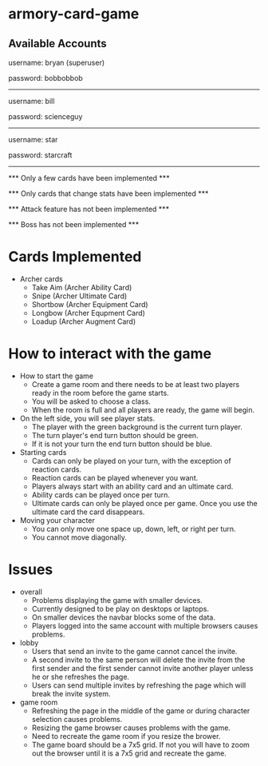 # armory-card-game

Available Accounts
-----
username: bryan (superuser)

password: bobbobbob

-----
username: bill

password: scienceguy

-----
username: star

password: starcraft

-----
*** Only a few cards have been implemented ***

*** Only cards that change stats have been implemented ***

*** Attack feature has not been implemented ***

*** Boss has not been implemented ***


# Cards Implemented
- Archer cards
  - Take Aim (Archer Ability Card)
  - Snipe (Archer Ultimate Card)
  - Shortbow (Archer Equipment Card)
  - Longbow (Archer Equpment Card)
  - Loadup (Archer Augment Card)

# How to interact with the game
- How to start the game
  - Create a game room and there needs to be at least two players ready in the room before the game starts.
  - You will be asked to choose a class. 
  - When the room is full and all players are ready, the game will begin.
- On the left side, you will see player stats.
  - The player with the green background is the current turn player.
  - The turn player's end turn button should be green.
  - If it is not your turn the end turn button should be blue.
- Starting cards
  - Cards can only be played on your turn, with the exception of reaction cards.
  - Reaction cards can be played whenever you want.
  - Players always start with an ability card and an ultimate card.
  - Ability cards can be played once per turn.
  - Ultimate cards can only be played once per game. Once you use the ultimate card the card disappears.
- Moving your character
  - You can only move one space up, down, left, or right per turn. 
  - You cannot move diagonally.

# Issues
- overall
  - Problems displaying the game with smaller devices.
  - Currently designed to be play on desktops or laptops.
  - On smaller devices the navbar blocks some of the data.
  - Players logged into the same account with multiple browsers causes problems.
- lobby
  - Users that send an invite to the game cannot cancel the invite.
  - A second invite to the same person will delete the invite from the first sender and the first sender cannot invite another player unless he or she refreshes the page.
  - Users can send multiple invites by refreshing the page which will break the invite system.
- game room
  - Refreshing the page in the middle of the game or during character selection causes problems.
  - Resizing the game browser causes problems with the game.
  - Need to recreate the game room if you resize the brower.
  - The game board should be a 7x5 grid. If not you will have to zoom out the browser until it is a 7x5 grid and recreate the game.

